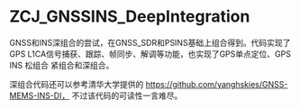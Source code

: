 # ZCJ_GNSSINS_DeepIntegration
GNSS和INS深组合的尝试，在GNSS_SDR和PSINS基础上组合得到。代码实现了GPS L1CA信号捕获、跟踪、帧同步、解调等功能，也实现了GPS单点定位、GPS INS 松组合 紧组合和深组合。

深组合代码还可以参考清华大学提供的 https://github.com/yanghskies/GNSS-MEMS-INS-DI， 不过该代码的可读性一言难尽。 
